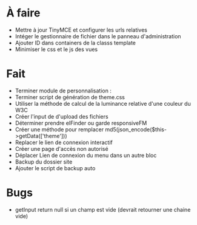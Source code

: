 À faire
=======
- Mettre à jour TinyMCE et configurer les urls relatives
- Intéger le gestionnaire de fichier dans le panneau d'administration
- Ajouter ID dans containers de la classs template
- Minimiser le css et le js des vues

Fait
====
- Terminer module de personnalisation :
- Terminer script de génération de theme.css
- Utiliser la méthode de calcul de la luminance relative d'une couleur du W3C
- Créer l'input de d'upload des fichiers
- Déterminer prendre elFinder ou garde responsiveFM
- Créer une méthode pour remplacer md5(json_encode($this->getData(['theme']))
- Replacer le lien de connexion interactif
- Créer une page d'accès non autorisé
- Déplacer Lien de connexion du menu dans un autre bloc
- Backup du dossier site
- Ajouter le script de backup auto

Bugs
====
- getInput return null si un champ est vide (devrait retourner une chaine vide)